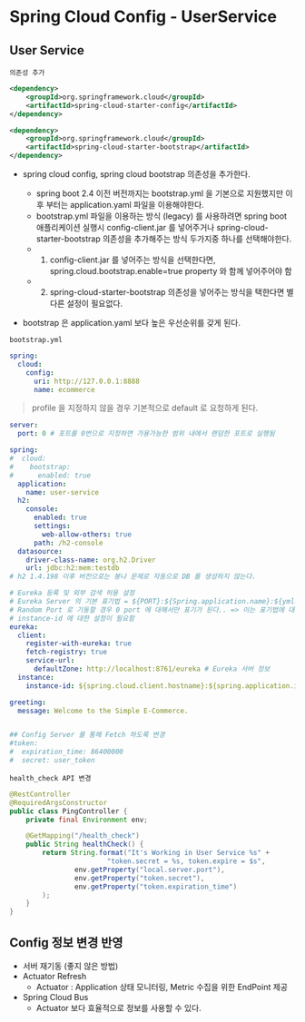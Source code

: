 # Spring Cloud Config - UserService

## User Service

`의존성 추가`

```xml
<dependency>
    <groupId>org.springframework.cloud</groupId>
    <artifactId>spring-cloud-starter-config</artifactId>
</dependency>

<dependency>
    <groupId>org.springframework.cloud</groupId>
    <artifactId>spring-cloud-starter-bootstrap</artifactId>
</dependency>
```

- spring cloud config, spring cloud bootstrap 의존성을 추가한다.
    - spring boot 2.4 이전 버전까지는 bootstrap.yml 을 기본으로 지원했지만 이후 부터는 application.yaml 파일을 이용해야한다.
    - bootstrap.yml 파일을 이용하는 방식 (legacy) 를 사용하려면 spring boot 애플리케이션 실행시 config-client.jar 를 넣어주거나 spring-cloud-starter-bootstrap 의존성을 추가해주는 방식 두가지중 하나를 선택해야한다.
    - 1. config-client.jar 를 넣어주는 방식을 선택한다면, spring.cloud.bootstrap.enable=true property 와 함께 넣어주어야 함
    - 2. spring-cloud-starter-bootstrap 의존성을 넣어주는 방식을 택한다면 별다른 설정이 필요없다.
    
- bootstrap 은 application.yaml 보다 높은 우선순위를 갖게 된다.


`bootstrap.yml`

```yaml
spring:
  cloud:
    config:
      uri: http://127.0.0.1:8888
      name: ecommerce
```

> profile 을 지정하지 않을 경우 기본적으로 default 로 요청하게 된다.

```yaml
server:
  port: 0 # 포트를 0번으로 지정하면 가용가능한 범위 내에서 랜덤한 포트로 실행됨

spring:
#  cloud:
#    bootstrap:
#      enabled: true
  application:
    name: user-service
  h2:
    console:
      enabled: true
      settings:
        web-allow-others: true
      path: /h2-console
  datasource:
    driver-class-name: org.h2.Driver
    url: jdbc:h2:mem:testdb
# h2 1.4.198 이후 버전으로는 봉나 문제로 자동으로 DB 를 생성하지 않는다.

# Eureka 등록 및 외부 검색 허용 설정
# Eureka Server 의 기본 표기법 = ${PORT}:${Spring.application.name}:${yml의 port} 로 인스턴스를 표기한다
# Random Port 로 기동할 경우 0 port 에 대해서만 표기가 된다.. => 이는 표기법에 대한 문제
# instance-id 에 대한 설정이 필요함
eureka:
  client:
    register-with-eureka: true
    fetch-registry: true
    service-url:
      defaultZone: http://localhost:8761/eureka # Eureka 서버 정보
  instance:
    instance-id: ${spring.cloud.client.hostname}:${spring.application.instance_id:${random.value}}

greeting:
  message: Welcome to the Simple E-Commerce.


## Config Server 를 통해 Fetch 하도록 변경
#token:
#  expiration_time: 86400000
#  secret: user_token
```

`health_check API 변경`

```java
@RestController
@RequiredArgsConstructor
public class PingController {
	private final Environment env;

	@GetMapping("/health_check")
	public String healthCheck() {
		return String.format("It's Working in User Service %s" +
						"token.secret = %s, token.expire = $s",
				env.getProperty("local.server.port"),
				env.getProperty("token.secret"),
				env.getProperty("token.expiration_time")
		);
	}
}
```

## Config 정보 변경 반영
- 서버 재기동 (좋지 않은 방법)
- Actuator Refresh
    - Actuator : Application 상태 모니터링, Metric 수집을 위한 EndPoint 제공
- Spring Cloud Bus
    - Actuator 보다 효율적으로 정보를 사용할 수 있다.